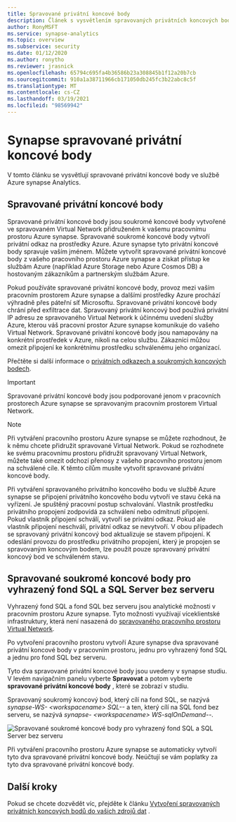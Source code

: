 ```yaml
---
title: Spravované privátní koncové body
description: Článek s vysvětlením spravovaných privátních koncových bodů ve službě Azure synapse Analytics
author: RonyMSFT
ms.service: synapse-analytics
ms.topic: overview
ms.subservice: security
ms.date: 01/12/2020
ms.author: ronytho
ms.reviewer: jrasnick
ms.openlocfilehash: 65794c695fa4b36586b23a308845b1f12a20b7cb
ms.sourcegitcommit: 910a1a38711966cb171050db245fc3b22abc8c5f
ms.translationtype: MT
ms.contentlocale: cs-CZ
ms.lasthandoff: 03/19/2021
ms.locfileid: "98569942"
---
```

# <a name="synapse-managed-private-endpoints"></a>Synapse spravované privátní koncové body

V tomto článku se vysvětlují spravované privátní koncové body ve službě Azure synapse Analytics.

## <a name="managed-private-endpoints"></a>Spravované privátní koncové body

Spravované privátní koncové body jsou soukromé koncové body vytvořené ve spravovaném Virtual Network přidruženém k vašemu pracovnímu prostoru Azure synapse. Spravované soukromé koncové body vytvoří privátní odkaz na prostředky Azure. Azure synapse tyto privátní koncové body spravuje vaším jménem. Můžete vytvořit spravované privátní koncové body z vašeho pracovního prostoru Azure synapse a získat přístup ke službám Azure (například Azure Storage nebo Azure Cosmos DB) a hostovaným zákazníkům a partnerským službám Azure.

Pokud používáte spravované privátní koncové body, provoz mezi vaším pracovním prostorem Azure synapse a dalšími prostředky Azure prochází výhradně přes páteřní síť Microsoftu. Spravované privátní koncové body chrání před exfiltrace dat. Spravovaný privátní koncový bod používá privátní IP adresu ze spravovaného Virtual Network k účinnému uvedení služby Azure, kterou váš pracovní prostor Azure synapse komunikuje do vašeho Virtual Network. Spravované privátní koncové body jsou namapovány na konkrétní prostředek v Azure, nikoli na celou službu. Zákazníci můžou omezit připojení ke konkrétnímu prostředku schválenému jeho organizací. 

Přečtěte si další informace o [privátních odkazech a soukromých koncových bodech](../../private-link/index.yml).

>[!IMPORTANT]
>Spravované privátní koncové body jsou podporované jenom v pracovních prostorech Azure synapse se spravovaným pracovním prostorem Virtual Network.

>[!NOTE]
>Při vytváření pracovního prostoru Azure synapse se můžete rozhodnout, že k němu chcete přidružit spravované Virtual Network. Pokud se rozhodnete ke svému pracovnímu prostoru přidružit spravovaný Virtual Network, můžete také omezit odchozí přenosy z vašeho pracovního prostoru jenom na schválené cíle. K těmto cílům musíte vytvořit spravované privátní koncové body. 


Při vytváření spravovaného privátního koncového bodu ve službě Azure synapse se připojení privátního koncového bodu vytvoří ve stavu čeká na vyřízení. Je spuštěný pracovní postup schvalování. Vlastník prostředku privátního propojení zodpovídá za schválení nebo odmítnutí připojení. Pokud vlastník připojení schválí, vytvoří se privátní odkaz. Pokud ale vlastník připojení neschválí, privátní odkaz se nevytvoří. V obou případech se spravovaný privátní koncový bod aktualizuje se stavem připojení. K odeslání provozu do prostředku privátního propojení, který je propojen se spravovaným koncovým bodem, lze použít pouze spravovaný privátní koncový bod ve schváleném stavu.

## <a name="managed-private-endpoints-for-dedicated-sql-pool-and-serverless-sql-pool"></a>Spravované soukromé koncové body pro vyhrazený fond SQL a SQL Server bez serveru

Vyhrazený fond SQL a fond SQL bez serveru jsou analytické možnosti v pracovním prostoru Azure synapse. Tyto možnosti využívají víceklientské infrastruktury, která není nasazená do [spravovaného pracovního prostoru Virtual Network](./synapse-workspace-managed-vnet.md).

Po vytvoření pracovního prostoru vytvoří Azure synapse dva spravované privátní koncové body v pracovním prostoru, jednu pro vyhrazený fond SQL a jednu pro fond SQL bez serveru. 

Tyto dva spravované privátní koncové body jsou uvedeny v synapse studiu. V levém navigačním panelu vyberte **Spravovat** a potom vyberte **spravované privátní koncové body** , které se zobrazí v studiu.

Spravovaný soukromý koncový bod, který cílí na fond SQL, se nazývá *synapse-WS- \<workspacename\> SQL--* a ten, který cílí na SQL fond bez serveru, se nazývá *synapse- \<workspacename\> WS-sqlOnDemand--*.

![Spravované soukromé koncové body pro vyhrazený fond SQL a SQL Server bez serveru](./media/synapse-workspace-managed-private-endpoints/managed-pe-for-sql-1.png)

Při vytváření pracovního prostoru Azure synapse se automaticky vytvoří tyto dva spravované privátní koncové body. Neúčtují se vám poplatky za tyto dva spravované privátní koncové body.

## <a name="next-steps"></a>Další kroky

Pokud se chcete dozvědět víc, přejděte k článku [Vytvoření spravovaných privátních koncových bodů do vašich zdrojů dat](./how-to-create-managed-private-endpoints.md) .